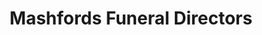 ---
title: "Mashfords Funeral Directors"
url: /cleethorpes/mashfords-funeral-directors/
shop: funeral directors
---